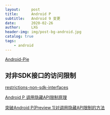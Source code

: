 ```yaml
---
layout:     post
title:      Android P
subtitle:   Android 9 变更
date:       2020-02-26
author:     LXG
header-img: img/post-bg-android.jpg
catalog: true
tags:
    - android
---
```


[Android-Pie](https://developer.android.google.cn/about/versions/pie)

## 对非SDK接口的访问限制

[restrictions-non-sdk-interfaces](https://developer.android.google.cn/distribute/best-practices/develop/restrictions-non-sdk-interfaces)

[Android P 调用隐藏API限制原理](https://mp.weixin.qq.com/s/sktB0x5yBexkn4ORQ1YofA)

[突破Android P(Preview 1)对调用隐藏API限制的方法](https://mp.weixin.qq.com/s/4k3DBlxlSO2xNNKqjqUdaQ)


